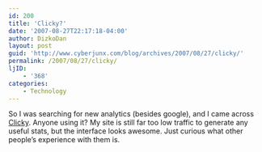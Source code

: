 ```yaml
---
id: 200
title: 'Clicky?'
date: '2007-08-27T22:17:18-04:00'
author: DizkoDan
layout: post
guid: 'http://www.cyberjunx.com/blog/archives/2007/08/27/clicky/'
permalink: /2007/08/27/clicky/
ljID:
    - '368'
categories:
    - Technology
---
```


So I was searching for new analytics (besides google), and I came across [Clicky](http://getclicky.com/13163). Anyone using it? My site is still far too low traffic to generate any useful stats, but the interface looks awesome. Just curious what other people’s experience with them is.